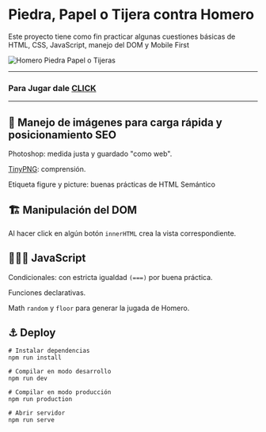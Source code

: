 # Piedra, Papel o Tijera contra Homero

Este proyecto tiene como fin practicar algunas cuestiones básicas de HTML, CSS, JavaScript, manejo del DOM y Mobile First

![Homero Piedra Papel o Tijeras](https://dmpb.github.io/piedraPapelTijera/assets/img/game-screenshot.png)

---
### Para Jugar dale [CLICK](https://dmpb.github.io/piedraPapelTijera/)
---

## 🎰 Manejo de imágenes para carga rápida y posicionamiento SEO

Photoshop: medida justa y guardado "como web".

[TinyPNG](https://tinypng.com/): comprensión.

Etiqueta figure y picture: buenas prácticas de HTML Semántico


## 🏗 Manipulación del DOM

Al hacer click en algún botón `innerHTML` crea la vista correspondiente.

## 👨🏻‍💻 JavaScript

Condicionales: con estricta igualdad `(===)` por buena práctica.

Funciones declarativas.

Math `random` y `floor` para generar la jugada de Homero. 

## ⚓️ Deploy
```shell
# Instalar dependencias
npm run install

# Compilar en modo desarrollo
npm run dev

# Compilar en modo producción
npm run production

# Abrir servidor
npm run serve
```
